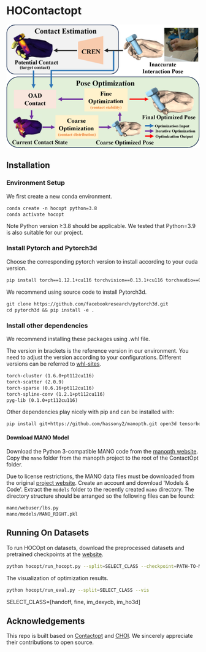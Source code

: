 # HOContactopt

![pipeline overview](docs/pipeline_hocopt.png)

## Installation

### Environment Setup

We first create a new conda environment.
```
conda create -n hocopt python=3.8
conda activate hocopt
``` 

Note Python version ≥3.8 should be applicable. We tested that Python=3.9 is also suitable
for our project.

### Install Pytorch and Pytorch3d

Choose the corresponding pytorch version to install according to your cuda version.

```bash
pip install torch==1.12.1+cu116 torchvision==0.13.1+cu116 torchaudio==0.12.1 --extra-index-url https://download.pytorch.org/whl/cu116
```

We recommend using source code to install Pytorch3d.

```
git clone https://github.com/facebookresearch/pytorch3d.git
cd pytorch3d && pip install -e .
```

### Install other dependencies

We recommend installing these packages using .whl file.

The version in brackets is the reference version in our environment. You need to adjust the version according to your configurations.
Different versions can be referred to [whl-sites](https://data.pyg.org/whl/).

```
torch-cluster (1.6.0+pt112cu116)
torch-scatter (2.0.9)
torch-sparse (0.6.16+pt112cu116)
torch-spline-conv (1.2.1+pt112cu116)
pyg-lib (0.1.0+pt112cu116)
```

Other dependencies play nicely with pip and can be installed with:

```bash
pip install git+https://github.com/hassony2/manopth.git open3d tensorboardX pyquaternion trimesh transforms3d chumpy opencv-python
```

#### Download MANO Model
Download the Python 3-compatible MANO code from the [manopth website](https://github.com/hassony2/manopth). Copy the `mano` folder from the manopth project to the root of the ContactOpt folder.

Due to license restrictions, the MANO data files must be downloaded from the original [project website](https://mano.is.tue.mpg.de/). Create an account and download 'Models & Code'. Extract the `models` folder to the recently created `mano` directory. The directory structure should be arranged so the following files can be found:
```
mano/webuser/lbs.py
mano/models/MANO_RIGHT.pkl
```

## Running On Datasets

To run HOCOpt on datasets, download the preprocessed datasets
and pretrained checkpoints at the [website](https://huggingface.co/barrycxg/hocopt_datasets).

```bash
python hocopt/run_hocopt.py --split=SELECT_CLASS --checkpoint=PATH-TO-MODEL
```

The visualization of optimization results.

```bash
python hocopt/run_eval.py --split=SELECT_CLASS --vis
```
SELECT_CLASS=[handoff, fine, im_dexycb, im_ho3d]

## Acknowledgements
This repo is built based on [Contactopt](https://github.com/facebookresearch/ContactOpt) and [CHOI](https://github.com/JunxingHu/CHOI). We sincerely appreciate their contributions to open source.